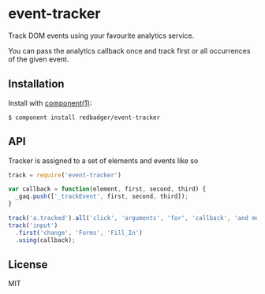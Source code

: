 
# event-tracker

  Track DOM events using your favourite analytics service.

  You can pass the analytics callback once and track first or all occurrences of the given event.

## Installation

  Install with [component(1)](http://component.io):

    $ component install redbadger/event-tracker

## API

  Tracker is assigned to a set of elements and events like so

  ```js
  track = require('event-tracker')

  var callback = function(element, first, second, third) {
    _gaq.push(['_trackEvent', first, second, third]);
  }

  track('a.tracked').all('click', 'arguments', 'for', 'callback', 'and more').using(callback);
  track('input')
    .first('change', 'Forms', 'Fill_In')
    .using(callback);
  ```

## License

  MIT
